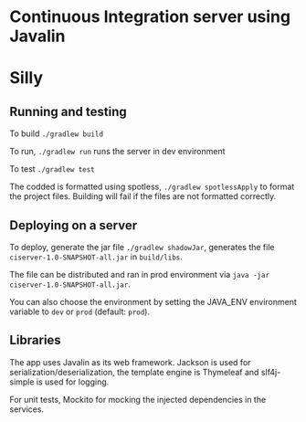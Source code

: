 # Continuous Integration server using Javalin 
# Silly
## Running and testing 

To build `./gradlew build`

To run, `./gradlew run` runs the server in dev environment

To test `./gradlew test`

The codded is formatted using spotless, `./gradlew spotlessApply` to format the project files.
Building will fail if the files are not formatted correctly.

## Deploying on a server

To deploy, generate the jar file `./gradlew shadowJar`, 
generates the file `ciserver-1.0-SNAPSHOT-all.jar` in `build/libs`.

The file can be distributed and ran in prod environment via `java -jar ciserver-1.0-SNAPSHOT-all.jar`.

You can also choose the environment by setting the JAVA_ENV environment variable to `dev` or `prod` (default: `prod`).

## Libraries

The app uses Javalin as its web framework. Jackson is used for serialization/deserialization,
the template engine is Thymeleaf and slf4j-simple is used for logging.

For unit tests, Mockito for mocking the injected dependencies in the services.

